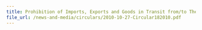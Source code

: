 ```yaml
---
title: Prohibition of Imports, Exports and Goods in Transit from/to The Democratic People's Republic of Korea and Iran
file_url: /news-and-media/circulars/2010-10-27-Circular182010.pdf
---
```

